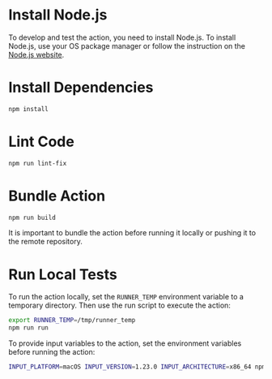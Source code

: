 # Install Node.js

To develop and test the action, you need to install Node.js. To install
Node.js, use your OS package manager or follow the instruction on the
[Node.js website](https://nodejs.org/en/learn/getting-started/how-to-install-nodejs).

# Install Dependencies

```bash
npm install
```

# Lint Code

```bash
npm run lint-fix
```

# Bundle Action

```bash
npm run build
```

It is important to bundle the action before running it locally or pushing it to
the remote repository.

# Run Local Tests

To run the action locally, set the `RUNNER_TEMP` environment variable to a
temporary directory. Then use the run script to execute the action:

```bash
export RUNNER_TEMP=/tmp/runner_temp 
npm run run
```

To provide input variables to the action, set the environment variables before
running the action:

```bash
INPUT_PLATFORM=macOS INPUT_VERSION=1.23.0 INPUT_ARCHITECTURE=x86_64 npm run run
```
